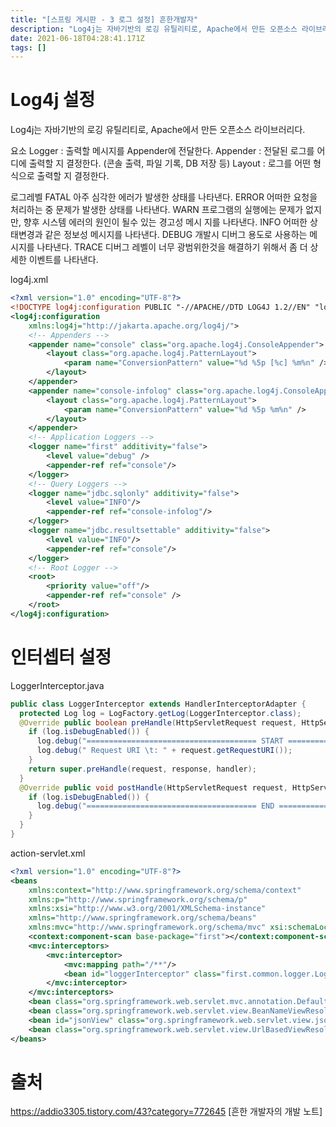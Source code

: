 ```yaml
---
title: "[스프링 게시판 - 3 로그 설정] 흔한개발자"
description: "Log4j는 자바기반의 로깅 유틸리티로, Apache에서 만든 오픈소스 라이브러리다. 요소Logger : 출력할 메시지를 Appender에 전달한다.Appender : 전달된 로그를 어디에 출력할 지 결정한다. (콘솔 출력, 파일 기록, DB 저장 등)Layout : "
date: 2021-06-18T04:28:41.171Z
tags: []
---
```

# Log4j 설정
Log4j는 자바기반의 로깅 유틸리티로, Apache에서 만든 오픈소스 라이브러리다. 

요소
Logger : 출력할 메시지를 Appender에 전달한다.
Appender : 전달된 로그를 어디에 출력할 지 결정한다. (콘솔 출력, 파일 기록, DB 저장 등)
Layout : 로그를 어떤 형식으로 출력할 지 결정한다.

로그레벨
FATAL	 아주 심각한 에러가 발생한 상태를 나타낸다. 
ERROR	 어떠한 요청을 처리하는 중 문제가 발생한 상태를 나타낸다. 
WARN	 프로그램의 실행에는 문제가 없지만, 향후 시스템 에러의 원인이 될수 있는 경고성 메시  지를 나타낸다.
INFO	 어떠한 상태변경과 같은 정보성 메시지를 나타낸다. 
DEBUG	 개발시 디버그 용도로 사용하는 메시지를 나타낸다. 
TRACE	 디버그 레벨이 너무 광범위한것을 해결하기 위해서 좀 더 상세한 이벤트를 나타낸다.

log4j.xml
```xml
<?xml version="1.0" encoding="UTF-8"?>
<!DOCTYPE log4j:configuration PUBLIC "-//APACHE//DTD LOG4J 1.2//EN" "log4j.dtd">
<log4j:configuration
	xmlns:log4j="http://jakarta.apache.org/log4j/">
	<!-- Appenders -->
	<appender name="console" class="org.apache.log4j.ConsoleAppender">
		<layout class="org.apache.log4j.PatternLayout">
			<param name="ConversionPattern" value="%d %5p [%c] %m%n" />
		</layout>
	</appender>
	<appender name="console-infolog" class="org.apache.log4j.ConsoleAppender">
		<layout class="org.apache.log4j.PatternLayout">
			<param name="ConversionPattern" value="%d %5p %m%n" />
		</layout>
	</appender>
	<!-- Application Loggers -->
	<logger name="first" additivity="false">
		<level value="debug" />
		<appender-ref ref="console"/>
	</logger>
	<!-- Query Loggers -->
	<logger name="jdbc.sqlonly" additivity="false">
		<level value="INFO"/>
		<appender-ref ref="console-infolog"/>
	</logger>
	<logger name="jdbc.resultsettable" additivity="false">
		<level value="INFO"/>
		<appender-ref ref="console"/>
	</logger>
	<!-- Root Logger -->
	<root>
		<priority value="off"/>
		<appender-ref ref="console" />
	</root>
</log4j:configuration>
```

# 인터셉터 설정

LoggerInterceptor.java
```java
public class LoggerInterceptor extends HandlerInterceptorAdapter {
  protected Log log = LogFactory.getLog(LoggerInterceptor.class);
  @Override public boolean preHandle(HttpServletRequest request, HttpServletResponse response, Object handler) throws Exception {
    if (log.isDebugEnabled()) {
      log.debug("====================================== START ======================================");
      log.debug(" Request URI \t: " + request.getRequestURI());
    }
    return super.preHandle(request, response, handler);
  }
  @Override public void postHandle(HttpServletRequest request, HttpServletResponse response, Object handler, ModelAndView modelAndView) throws Exception {
    if (log.isDebugEnabled()) {
      log.debug("====================================== END ======================================\n");
    }
  }
}
```

action-servlet.xml
```xml
<?xml version="1.0" encoding="UTF-8"?>
<beans
	xmlns:context="http://www.springframework.org/schema/context"
	xmlns:p="http://www.springframework.org/schema/p"
	xmlns:xsi="http://www.w3.org/2001/XMLSchema-instance"
	xmlns="http://www.springframework.org/schema/beans"
	xmlns:mvc="http://www.springframework.org/schema/mvc" xsi:schemaLocation="http://www.springframework.org/schema/beans http://www.springframework.org/schema/beans/spring-beans-3.0.xsd http://www.springframework.org/schema/context http://www.springframework.org/schema/context/spring-context-3.0.xsd http://www.springframework.org/schema/mvc http://www.springframework.org/schema/mvc/spring-mvc.xsd">
	<context:component-scan base-package="first"></context:component-scan>
	<mvc:interceptors>
		<mvc:interceptor>
			<mvc:mapping path="/**"/>
			<bean id="loggerInterceptor" class="first.common.logger.LoggerInterceptor"></bean>
		</mvc:interceptor>
	</mvc:interceptors>
	<bean class="org.springframework.web.servlet.mvc.annotation.DefaultAnnotationHandlerMapping"/>
	<bean class="org.springframework.web.servlet.view.BeanNameViewResolver" p:order="0" />
	<bean id="jsonView" class="org.springframework.web.servlet.view.json.MappingJacksonJsonView" />
	<bean class="org.springframework.web.servlet.view.UrlBasedViewResolver" p:order="1" p:viewClass="org.springframework.web.servlet.view.JstlView" p:prefix="/WEB-INF/jsp/" p:suffix=".jsp"></bean>
</beans>

```



# 출처
https://addio3305.tistory.com/43?category=772645 [흔한 개발자의 개발 노트]